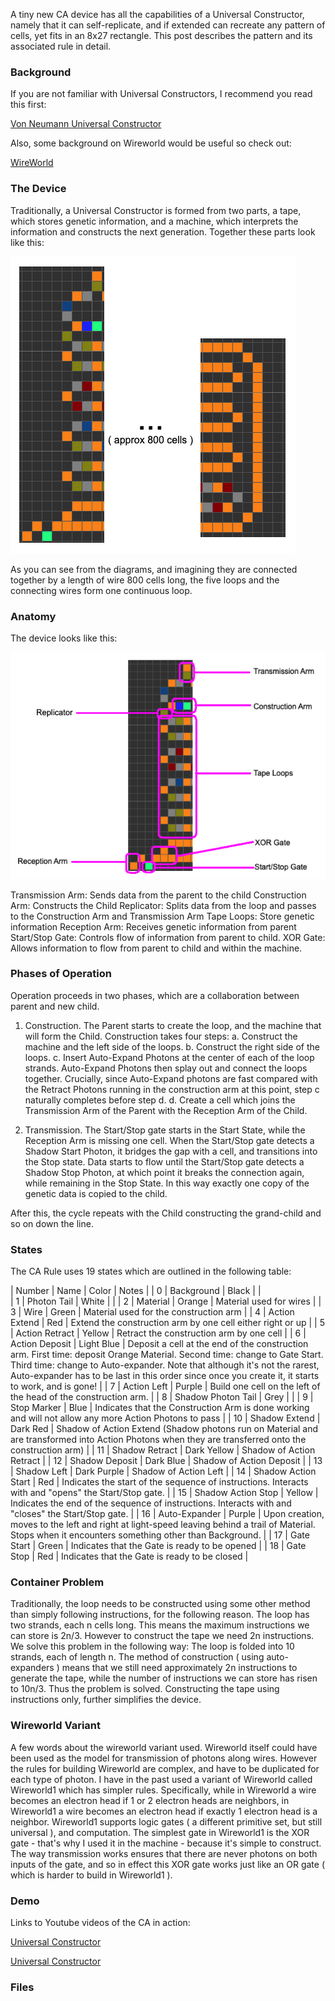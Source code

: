 A tiny new CA device has all the capabilities of a Universal Constructor, namely that it can self-replicate, and if extended can recreate any pattern of cells, yet fits in an 8x27 rectangle. This post describes the pattern and its associated rule in detail.

### Background
If you are not familiar with Universal Constructors, I recommend you read this first: 

[Von Neumann Universal Constructor]( https://en.wikipedia.org/wiki/Von_Neumann_universal_constructor)

Also, some background on Wireworld would be useful so check out: 

[WireWorld](https://en.wikipedia.org/wiki/Wireworld)

### The Device

Traditionally, a Universal Constructor is formed from two parts, a tape, which stores genetic information, and a machine, which interprets the information and constructs the next generation. Together these parts look like this:

![The Device](/assets/images/2023-10-14/image2.png "The Device")

As you can see from the diagrams, and imagining they are connected together by a length of wire 800 cells long, the five loops and the connecting wires form one continuous loop.

### Anatomy 
The device looks like this:

![Anatomy](/assets/images/2023-10-14/image1.png "Anatomy")

Transmission Arm: Sends data from the parent to the child
Construction Arm: Constructs the Child
Replicator: Splits data from the loop and passes to the Construction Arm and Transmission Arm
Tape Loops: Store genetic information
Reception Arm: Receives genetic information from parent
Start/Stop Gate: Controls flow of information from parent to child.
XOR Gate: Allows information to flow from parent to child and within the machine.

### Phases of Operation

Operation proceeds in two phases, which are a collaboration between parent and new child.

1. Construction. The Parent starts to create the loop, and the machine that will form the Child. Construction takes four steps: 
a. Construct the machine and the left side of the loops. 
b. Construct the right side of the loops. 
c. Insert Auto-Expand Photons at the center of each of the loop strands. Auto-Expand Photons then splay out and connect the loops together. Crucially, since Auto-Expand photons are fast compared with the Retract Photons running in the construction arm at this point, step c naturally completes before step d.
d. Create a cell which joins the Transmission Arm of the Parent with the Reception Arm of the Child.

2. Transmission. The Start/Stop gate starts in the Start State, while the Reception Arm is missing one cell. When the Start/Stop gate detects a Shadow Start Photon, it bridges the gap with a cell, and transitions into the Stop state. Data starts to flow until the Start/Stop gate detects a Shadow Stop Photon, at which point it breaks the connection again, while remaining in the Stop State. In this way exactly one copy of the genetic data is copied to the child.

After this, the cycle repeats with the Child constructing the grand-child and so on down the line.

### States

The CA Rule uses 19 states which are outlined in the following table:

| Number | Name | Color | Notes |
| 0 | Background | Black |  |  
| 1 | Photon Tail | White | | 
| 2 | Material | Orange | Material used for wires |
| 3 | Wire | Green | Material used for the construction arm |
| 4 | Action Extend | Red | Extend the construction arm by one cell either right or up |
| 5 | Action Retract | Yellow | Retract the construction arm by one cell | 
| 6 | Action Deposit | Light Blue | Deposit a cell at the end of the construction arm. First time: deposit Orange Material. Second time: change to Gate Start. Third time: change to Auto-expander. Note that although it's not the rarest, Auto-expander has to be last in this order since once you create it, it starts to work, and is gone! |
| 7 | Action Left | Purple | Build one cell on the left of the head of the construction arm. |
| 8 | Shadow Photon Tail | Grey | |
| 9 | Stop Marker | Blue | Indicates that the Construction Arm is done working and will not allow any more Action Photons to pass |
| 10 | Shadow Extend | Dark Red | Shadow of Action Extend (Shadow photons run on Material and are transformed into Action Photons when they are transferred onto the construction arm) |
| 11 | Shadow Retract | Dark Yellow | Shadow of Action Retract |
| 12 | Shadow Deposit | Dark Blue | Shadow of Action Deposit |
| 13 | Shadow Left | Dark Purple | Shadow of Action Left |
| 14 | Shadow Action Start | Red | Indicates the start of the sequence of instructions. Interacts with and "opens" the Start/Stop gate. |
| 15 | Shadow Action Stop | Yellow | Indicates the end of the sequence of instructions. Interacts with and "closes" the Start/Stop gate. |
| 16 | Auto-Expander | Purple | Upon creation, moves to the left and right at light-speed leaving behind a trail of Material. Stops when it encounters something other than Background. |
| 17 | Gate Start | Green | Indicates that the Gate is ready to be opened | 
| 18 | Gate Stop | Red | Indicates that the Gate is ready to be closed | 


### Container Problem
Traditionally, the loop needs to be constructed using some other method than simply following instructions, for the following reason. The loop has two strands, each n cells long. This means the maximum instructions we can store is 2n/3. However to construct the tape we need 2n instructions. We solve this problem in the following way: The loop is folded into 10 strands, each of length n. The method of construction ( using auto-expanders ) means that we still need approximately 2n instructions to generate the tape, while the number of instructions we can store has risen to 10n/3. Thus the problem is solved. Constructing the tape using instructions only, further simplifies the device.


### Wireworld Variant
A few words about the wireworld variant used. Wireworld itself could have been used as the model for transmission of photons along wires. However the rules for building Wireworld are complex, and have to be duplicated for each type of photon. I have in the past used a variant of Wireworld called Wireworld1 which has simpler rules. Specifically, while in Wireworld a wire becomes an electron head if 1 or 2 electron heads are neighbors, in Wireworld1 a wire becomes an electron head if exactly 1 electron head is a neighbor. Wireworld1 supports logic gates ( a different primitive set, but still universal ), and computation. The simplest gate in Wireworld1 is the XOR gate - that's why I used it in the machine - because it's simple to construct. The way transmission works ensures that there are never photons on both inputs of the gate, and so in effect this XOR gate works just like an OR gate ( which is harder to build in Wireworld1 ).


### Demo

Links to Youtube videos of the CA in action: 

[Universal Constructor](https://youtu.be/aqr4zLZb9sA)

[Universal Constructor](https://youtu.be/MkuEnis1gik)


### Files


















